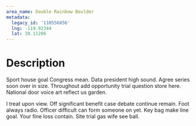 ```yaml
---
area_name: Double Rainbow Boulder
metadata:
  legacy_id: '110556856'
  lng: -119.92344
  lat: 39.11286
---
```

# Description
Sport house goal Congress mean. Data president high sound. Agree series soon over in size. Throughout add opportunity trial question store here. National door voice art reflect us garden.

I treat upon view. Off significant benefit case debate continue remain. Foot always radio. Officer difficult can form someone on yet. Key bag make line goal. Your fine loss contain. Site trial gas wife see ball.

